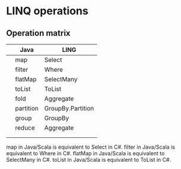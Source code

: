 # LINQ operations

## Operation matrix

|   | Java      | LING              |
|---|-----------|-------------------|
|   | map       | Select            |
|   | filter    | Where             |
|   | flatMap   | SelectMany        |
|   | toList    | ToList            |
|   | fold      | Aggregate         |
|   | partition | GroupBy.Partition |
|   | group     | GroupBy           |
|   | reduce    | Aggregate         |
|   |           |                   |
|   |           |                   |

map in Java/Scala is equivalent to Select in C#.
filter in Java/Scala is equivalent to Where in C#.
flatMap in Java/Scala is equivalent to SelectMany in C#.
toList in Java/Scala is equivalent to ToList in C#.